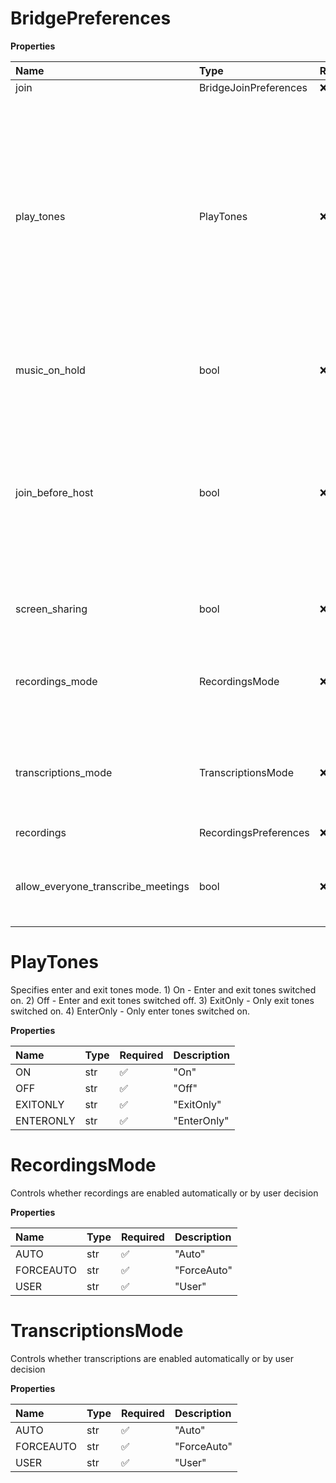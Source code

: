 # BridgePreferences

**Properties**

| Name                               | Type                  | Required | Description                                                                                                                                                                                                        |
| :--------------------------------- | :-------------------- | :------- | :----------------------------------------------------------------------------------------------------------------------------------------------------------------------------------------------------------------- |
| join                               | BridgeJoinPreferences | ❌       |                                                                                                                                                                                                                    |
| play_tones                         | PlayTones             | ❌       | Specifies enter and exit tones mode. 1) On - Enter and exit tones switched on. 2) Off - Enter and exit tones switched off. 3) ExitOnly - Only exit tones switched on. 4) EnterOnly - Only enter tones switched on. |
| music_on_hold                      | bool                  | ❌       | Specifies whether to play music on hold when alone                                                                                                                                                                 |
| join_before_host                   | bool                  | ❌       | Specifies if participants can join to a meeting before host. Default value depends on the bridge type: - default bridge (PMI) -> false - other types -> true                                                       |
| screen_sharing                     | bool                  | ❌       | Specifies if screen sharing is allowed                                                                                                                                                                             |
| recordings_mode                    | RecordingsMode        | ❌       | Controls whether recordings are enabled automatically or by user decision                                                                                                                                          |
| transcriptions_mode                | TranscriptionsMode    | ❌       | Controls whether transcriptions are enabled automatically or by user decision                                                                                                                                      |
| recordings                         | RecordingsPreferences | ❌       | Recordings preferences                                                                                                                                                                                             |
| allow_everyone_transcribe_meetings | bool                  | ❌       | Controls whether participants can start and pause transcription                                                                                                                                                    |

# PlayTones

Specifies enter and exit tones mode. 1) On - Enter and exit tones switched on. 2) Off - Enter and exit tones switched off. 3) ExitOnly - Only exit tones switched on. 4) EnterOnly - Only enter tones switched on.

**Properties**

| Name      | Type | Required | Description |
| :-------- | :--- | :------- | :---------- |
| ON        | str  | ✅       | "On"        |
| OFF       | str  | ✅       | "Off"       |
| EXITONLY  | str  | ✅       | "ExitOnly"  |
| ENTERONLY | str  | ✅       | "EnterOnly" |

# RecordingsMode

Controls whether recordings are enabled automatically or by user decision

**Properties**

| Name      | Type | Required | Description |
| :-------- | :--- | :------- | :---------- |
| AUTO      | str  | ✅       | "Auto"      |
| FORCEAUTO | str  | ✅       | "ForceAuto" |
| USER      | str  | ✅       | "User"      |

# TranscriptionsMode

Controls whether transcriptions are enabled automatically or by user decision

**Properties**

| Name      | Type | Required | Description |
| :-------- | :--- | :------- | :---------- |
| AUTO      | str  | ✅       | "Auto"      |
| FORCEAUTO | str  | ✅       | "ForceAuto" |
| USER      | str  | ✅       | "User"      |

<!-- This file was generated by liblab | https://liblab.com/ -->
